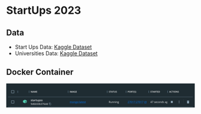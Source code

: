 # StartUps 2023

## Data
- Start Ups Data: [Kaggle Dataset](https://www.kaggle.com/datasets/chickooo/top-tech-startups-hiring-2023?select=json_data.json)
- Universities Data: [Kaggle Dataset](https://www.kaggle.com/datasets/theriley106/university-statistics)

## Docker Container
![](docker_run.png)
